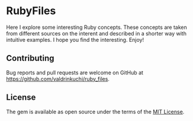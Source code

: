 # RubyFiles

Here I explore some interesting Ruby concepts. These concepts are taken from different sources on the interent and described in a shorter way with intuitive examples.
I hope you find the interesting. Enjoy!

## Contributing

Bug reports and pull requests are welcome on GitHub at <https://github.com/valdrinkuchi/ruby_files>.

## License

The gem is available as open source under the terms of the [MIT License](https://opensource.org/licenses/MIT).
